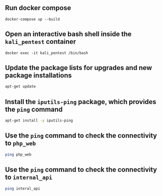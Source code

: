 ## Run docker compose
```
docker-compose up --build
```
## Open an interactive bash shell inside the `kali_pentest` container
```
docker exec -it kali_pentest /bin/bash
```

## Update the package lists for upgrades and new package installations
```bash
apt-get update
```

## Install the `iputils-ping` package, which provides the `ping` command
```bash
apt-get install -y iputils-ping
```

## Use the `ping` command to check the connectivity to `php_web`
```bash
ping php_web
```

## Use the `ping` command to check the connectivity to `internal_api`
```bash
ping interal_api
```

